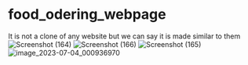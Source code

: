 # food_odering_webpage
It is not a clone of any website but we can say it is made similar to them
![Screenshot (164)](https://github.com/PratikPradha/food_odering_webpage/assets/134738124/b2685881-34c9-461a-ab5f-8527a314c6f7)
![Screenshot (166)](https://github.com/PratikPradha/food_odering_webpage/assets/134738124/e7771065-d39e-4fb4-8f39-91f7946bccbf)
![Screenshot (165)](https://github.com/PratikPradha/food_odering_webpage/assets/134738124/4c8b0095-fb93-43e7-a164-4b5efe4239b2)
![image_2023-07-04_000936970](https://github.com/PratikPradha/food_odering_webpage/assets/134738124/ba4142a2-68a2-4d48-997b-666c50288e47)
